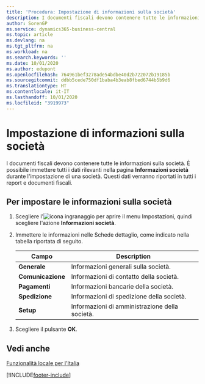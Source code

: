 ```yaml
---
title: 'Procedura: Impostazione di informazioni sulla società'
description: I documenti fiscali devono contenere tutte le informazioni sulla società. È possibile immettere tutti i dati rilevanti nella pagina Informazioni società durante l'impostazione di una società.
author: SorenGP
ms.service: dynamics365-business-central
ms.topic: article
ms.devlang: na
ms.tgt_pltfrm: na
ms.workload: na
ms.search.keywords: ''
ms.date: 10/01/2020
ms.author: edupont
ms.openlocfilehash: 764961bef3278ade54bdbe40d2b722072b19185b
ms.sourcegitcommit: ddbb5cede750df1baba4b3eab8fbed6744b5b9d6
ms.translationtype: HT
ms.contentlocale: it-IT
ms.lasthandoff: 10/01/2020
ms.locfileid: "3919973"
---
```

# <a name="set-up-company-information"></a>Impostazione di informazioni sulla società
I documenti fiscali devono contenere tutte le informazioni sulla società. È possibile immettere tutti i dati rilevanti nella pagina **Informazioni società** durante l'impostazione di una società. Questi dati verranno riportati in tutti i report e documenti fiscali.  

## <a name="to-set-up-company-information"></a>Per impostare le informazioni sulla società  

1.  Scegliere l'![icona ingranaggio per aprire il menu Impostazioni](../../media/ui-experience/settings_icon_small.png), quindi scegliere l'azione **Informazioni società**.
2.  Immettere le informazioni nelle Schede dettaglio, come indicato nella tabella riportata di seguito.

    |Campo|Description|  
    |-------------|---------------------------------------|  
    |**Generale**|Informazioni generali sulla società.|  
    |**Comunicazione**|Informazioni di contatto della società.|  
    |**Pagamenti**|Informazioni bancarie della società.|  
    |**Spedizione**|Informazioni di spedizione della società.|  
    |**Setup**|Informazioni di amministrazione della società.|  

3.  Scegliere il pulsante **OK**.  

## <a name="see-also"></a>Vedi anche  
 [Funzionalità locale per l'Italia](italy-local-functionality.md)   


[!INCLUDE[footer-include](../../includes/footer-banner.md)]